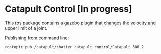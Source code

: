 # Catapult Control [In progress]

This ros package contains a gazebo plugin that changes the velocity and upper limit of a joint. 

Publishing from command line:
```bash
rostopic pub /catapult/chatter catapult_control/Catapult 300 2
```
